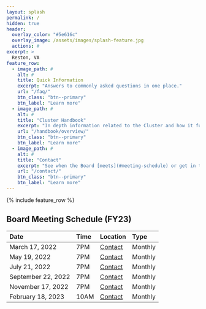 ```yaml
---
layout: splash
permalink: /
hidden: true
header:
  overlay_color: "#5e616c"
  overlay_image: /assets/images/splash-feature.jpg
  actions: #
excerpt: >
  Reston, VA
feature_row:
  - image_path: #
    alt: #
    title: Quick Information
    excerpt: "Answers to commonly asked questions in one place."
    url: "/faq/"
    btn_class: "btn--primary"
    btn_label: "Learn more"
  - image_path: #
    alt: #
    title: "Cluster Handbook"
    excerpt: "In depth information related to the Cluster and how it functions."
    url: "/handbook/overview/"
    btn_class: "btn--primary"
    btn_label: "Learn more"
  - image_path: #
    alt: #
    title: "Contact"
    excerpt: "See when the Board [meets](#meeting-schedule) or get in touch with us for other questions."
    url: "/contact/"
    btn_class: "btn--primary"
    btn_label: "Learn more"          
---
```


{% include feature_row %}

<a name="meeting-schedule"></a>
## Board Meeting Schedule (FY23)

| Date                | Time   | Location          | Type
|:--------------------|:-------|:------------------|:-------
| March 17, 2022      | 7PM    | [Contact](https://soapstonerestonhoa.github.io/contact/) | Monthly
| May 19, 2022        | 7PM    | [Contact](https://soapstonerestonhoa.github.io/contact/) | Monthly
| July 21, 2022       | 7PM    | [Contact](https://soapstonerestonhoa.github.io/contact/) | Monthly
| September 22, 2022  | 7PM    | [Contact](https://soapstonerestonhoa.github.io/contact/) | Monthly
| November 17, 2022   | 7PM    | [Contact](https://soapstonerestonhoa.github.io/contact/) | Monthly
| February 18, 2023   | 10AM   | [Contact](https://soapstonerestonhoa.github.io/contact/) | Monthly
